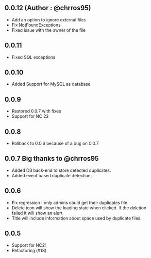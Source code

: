 ## 0.0.12 (Author : @chrros95)
- Add an option to ignore external files
- Fix NotFoundExceptions
- Fixed issue with the owner of the file
## 0.0.11
- Fixed SQL exceptions
## 0.0.10
- Added Support for MySQL as database
## 0.0.9

- Restored 0.0.7 with fixes
- Support for NC 22
## 0.0.8

- Rollback to 0.0.6 because of a bug on 0.0.7

## 0.0.7 Big thanks to @chrros95

- Added DB back-end to store detected duplicates.
- Added event based duplicate detection.
## 0.0.6

* Fix regression : only admins could get their duplicates file
* Delete icon will show the loading state when clicked. If the deletion failed it will show an alert.
* Title will include information about space used by duplicate files.


## 0.0.5

* Support for NC21
* Refactoring (#18)
